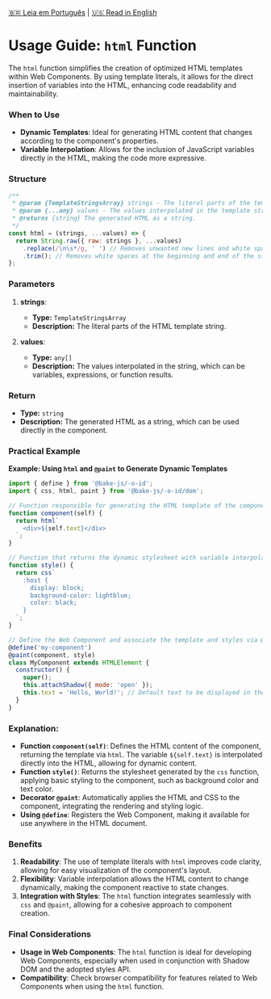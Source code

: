 [🇧🇷 Leia em Português](./README.pt-BR.md) | [🇺🇸 Read in English](./README.md)

# Usage Guide: `html` Function

The `html` function simplifies the creation of optimized HTML templates within Web Components. By using template literals, it allows for the direct insertion of variables into the HTML, enhancing code readability and maintainability.

### When to Use

- **Dynamic Templates**: Ideal for generating HTML content that changes according to the component's properties.
- **Variable Interpolation**: Allows for the inclusion of JavaScript variables directly in the HTML, making the code more expressive.

### Structure

```javascript
/**
 * @param {TemplateStringsArray} strings - The literal parts of the template string.
 * @param {...any} values - The values interpolated in the template string.
 * @returns {string} The generated HTML as a string.
 */
const html = (strings, ...values) => {
  return String.raw({ raw: strings }, ...values)
    .replace(/\n\s*/g, ' ') // Removes unwanted new lines and white spaces.
    .trim(); // Removes white spaces at the beginning and end of the string.
};
```

### Parameters

1. **strings**:
   - **Type:** `TemplateStringsArray`
   - **Description:** The literal parts of the HTML template string.

2. **values**:
   - **Type:** `any[]`
   - **Description:** The values interpolated in the string, which can be variables, expressions, or function results.

### Return

- **Type:** `string`
- **Description:** The generated HTML as a string, which can be used directly in the component.

### Practical Example

**Example: Using `html` and `@paint` to Generate Dynamic Templates**

```javascript
import { define } from '@bake-js/-o-id';
import { css, html, paint } from '@bake-js/-o-id/dom';

// Function responsible for generating the HTML template of the component
function component(self) {
  return html`
    <div>${self.text}</div>
  `;
}

// Function that returns the dynamic stylesheet with variable interpolation
function style() {
  return css`
    :host {
      display: block;
      background-color: lightblue;
      color: black;
    }
  `;
}

// Define the Web Component and associate the template and styles via @paint
@define('my-component')
@paint(component, style)
class MyComponent extends HTMLElement {
  constructor() {
    super();
    this.attachShadow({ mode: 'open' });
    this.text = 'Hello, World!'; // Default text to be displayed in the component
  }
}
```

### Explanation:

- **Function `component(self)`**: Defines the HTML content of the component, returning the template via `html`. The variable `${self.text}` is interpolated directly into the HTML, allowing for dynamic content.
- **Function `style()`**: Returns the stylesheet generated by the `css` function, applying basic styling to the component, such as background color and text color.
- **Decorator `@paint`**: Automatically applies the HTML and CSS to the component, integrating the rendering and styling logic.
- **Using `@define`**: Registers the Web Component, making it available for use anywhere in the HTML document.

### Benefits

1. **Readability**: The use of template literals with `html` improves code clarity, allowing for easy visualization of the component's layout.
2. **Flexibility**: Variable interpolation allows the HTML content to change dynamically, making the component reactive to state changes.
3. **Integration with Styles**: The `html` function integrates seamlessly with `css` and `@paint`, allowing for a cohesive approach to component creation.

### Final Considerations

- **Usage in Web Components**: The `html` function is ideal for developing Web Components, especially when used in conjunction with Shadow DOM and the adopted styles API.
- **Compatibility**: Check browser compatibility for features related to Web Components when using the `html` function.
